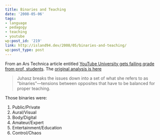 ```yaml
---
title: Binaries and Teaching
date: '2008-05-06'
tags:
- language
- pedagogy
- teaching
- youtube
wp:post_id: '219'
link: http://island94.dev/2008/05/binaries-and-teaching/
wp:post_type: post
---
```


<p>From an Ars Technica article entitled <a href="http://arstechnica.com/news.ars/post/20080424-youtube-university-gets-failing-grade-from-prof-students.html">YouTube University gets failing grade from prof, students</a>.  The <a href="http://www.oculture.com/2008/04/teaching_on_youtube.html">original analysis is here</a>
<div style="display:none"><a href="http://www.iucn-tftsg.org/?thank_you_for_smoking">Thank You for Smoking move</a></div>
</p> <ul style="display:none"><li><a href="http://www.centralbasin.org/blog/?king_of_california">King of California download</a></li></ul> 
<blockquote><p>
Juhasz breaks the issues down into a set of what she refers to as "binaries"—tensions between opposites that have to be balanced for proper teaching.
</p>
</blockquote>
<p>Those binaries were:</p>
<ol>
<li>Public/Private</li>
<li>Aural/Visual</li>
<li>Body/Digital</li>
<li>Amateur/Expert</li>
<li>Entertainment/Education</li>
<li>Control/Chaos</li>
</ol>
